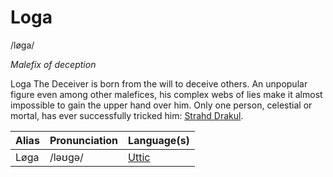 # Loga
/løga/

*Malefix of deception*

Loga The Deceiver is born from the will to deceive others. An unpopular figure even among other malefices, his complex webs of lies make it almost impossible to gain the upper hand over him. Only one person, celestial or mortal, has ever successfully tricked him: [Strahd Drakul](/locations/zarovia/people/strahd_drakul).

| Alias      | Pronunciation | Language(s) |
| --- | --- | --- |
| Løga | /ləʊgə/ | [Uttic](/lore/languages/uttic) |

